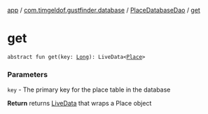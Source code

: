[app](../../index.md) / [com.timgeldof.gustfinder.database](../index.md) / [PlaceDatabaseDao](index.md) / [get](./get.md)

# get

`abstract fun get(key: `[`Long`](https://kotlinlang.org/api/latest/jvm/stdlib/kotlin/-long/index.html)`): LiveData<`[`Place`](../-place/index.md)`>`

### Parameters

`key` - The primary key for the place table in the database

**Return**
returns [LiveData](#) that wraps a Place object

